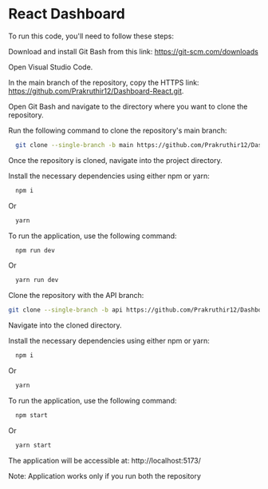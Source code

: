 
# React Dashboard


To run this code, you'll need to follow these steps:

Download and install Git Bash from this link: https://git-scm.com/downloads

Open Visual Studio Code.

In the main branch of the repository, copy the HTTPS link: https://github.com/Prakruthir12/Dashboard-React.git.

Open Git Bash and navigate to the directory where you want to clone the repository.

Run the following command to clone the repository's main branch:




```bash
  git clone --single-branch -b main https://github.com/Prakruthir12/Dashboard-React.git .
```

Once the repository is cloned, navigate into the project directory.

Install the necessary dependencies using either npm or yarn:

```bash
  npm i
```
Or 
```bash
  yarn
```
To run the application, use the following command:

```bash
  npm run dev
```
Or 
```bash
  yarn run dev
```
Clone the repository with the API branch:

```bash
git clone --single-branch -b api https://github.com/Prakruthir12/Dashboard-React.git .
```

Navigate into the cloned directory.

Install the necessary dependencies using either npm or yarn:

```bash
  npm i
```
Or 
```bash
  yarn
```
To run the application, use the following command:

```bash
  npm start
```
Or 
```bash
  yarn start
  ```
  The application will be accessible at: http://localhost:5173/

  Note: Application works only if you run both the repository